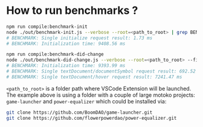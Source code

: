 # How to run benchmarks ?

```bash
npm run compile:benchmark-init
node ./out/benchmark-init.js --verbose --root=<path_to_root> | grep BENCH
# BENCHMARK: Single initialize request result: 1.73 ms
# BENCHMARK: Initialization time: 9408.56 ms

npm run compile:benchmark-did-change
node ./out/benchmark-did-change.js --verbose --root=<path_to_root> --file=game-launcher/src/game_launcher_backend/launchpad/swap.mo | grep BENCH
# BENCHMARK: Initialization time: 9393.99 ms
# BENCHMARK: Single textDocument/documentSymbol request result: 692.52 ms
# BENCHMARK: Single textDocument/hover request result: 7241.47 ms
```

`<path_to_root>` is a folder path where VSCode Extension will be launched. The example above is using a folder with a couple of large motoko projects: `game-launcher` and `power-equalizer` which could be installed via:

```bash
git clone https://github.com/BoomDAO/game-launcher.git
git clone https://github.com/flowerpowerdao/power-equalizer.git
```